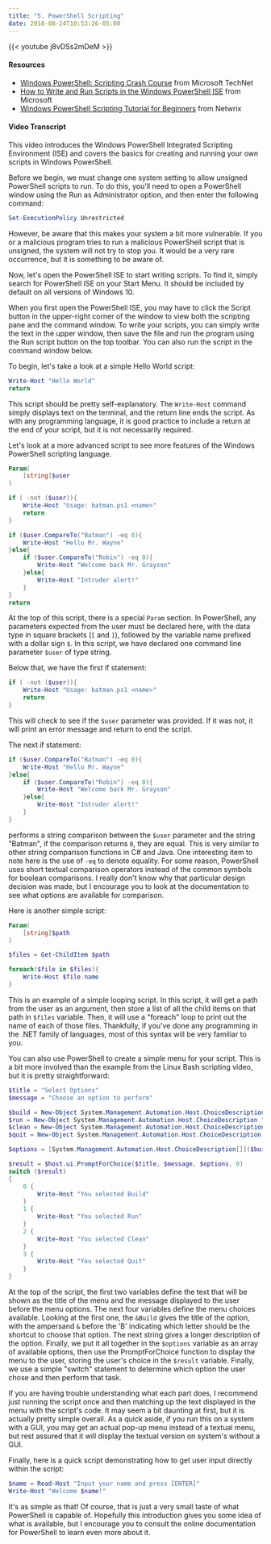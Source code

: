 ```yaml
---
title: "5. PowerShell Scripting"
date: 2018-08-24T10:53:26-05:00
---
```


{{< youtube j8vDSs2mDeM >}}

#### Resources

* [Windows PowerShell: Scripting Crash Course](https://technet.microsoft.com/en-us/library/hh551144.aspx) from Microsoft TechNet
* [How to Write and Run Scripts in the Windows PowerShell ISE](https://docs.microsoft.com/en-us/powershell/scripting/core-powershell/ise/how-to-write-and-run-scripts-in-the-windows-powershell-ise?view=powershell-6) from Microsoft
* [Windows PowerShell Scripting Tutorial for Beginners](https://blog.netwrix.com/2018/02/21/windows-powershell-scripting-tutorial-for-beginners/) from Netwrix

#### Video Transcript

This video introduces the Windows PowerShell Integrated Scripting Environment (ISE) and covers the basics for creating and running your own scripts in Windows PowerShell.

Before we begin, we must change one system setting to allow unsigned PowerShell scripts to run. To do this, you'll need to open a PowerShell window using the Run as Administrator option, and then enter the following command:

```powershell
Set-ExecutionPolicy Unrestricted
```

However, be aware that this makes your system a bit more vulnerable. If you or a malicious program tries to run a malicious PowerShell script that is unsigned, the system will not try to stop you. It would be a very rare occurrence, but it is something to be aware of.

Now, let's open the PowerShell ISE to start writing scripts. To find it, simply search for PowerShell ISE on your Start Menu. It should be included by default on all versions of Windows 10.

When you first open the PowerShell ISE, you may have to click the Script button in the upper-right corner of the window to view both the scripting pane and the command window. To write your scripts, you can simply write the text in the upper window, then save the file and run the program using the Run script button on the top toolbar. You can also run the script in the command window below.

To begin, let's take a look at a simple Hello World script:

```powershell
Write-Host "Hello World"
return
```

This script should be pretty self-explanatory. The `Write-Host` command simply displays text on the terminal, and the return line ends the script. As with any programming language, it is good practice to include a return at the end of your script, but it is not necessarily required.

Let's look at a more advanced script to see more features of the Windows PowerShell scripting language.

```powershell
Param(
    [string]$user
)

if ( -not ($user)){
    Write-Host "Usage: batman.ps1 <name>"
    return
}

if ($user.CompareTo("Batman") -eq 0){
    Write-Host "Hello Mr. Wayne"
}else{
    if ($user.CompareTo("Robin") -eq 0){
        Write-Host "Welcome back Mr. Grayson"
    }else{
        Write-Host "Intruder alert!"
    }
}
return
```

At the top of this script, there is a special `Param` section. In PowerShell, any parameters expected from the user must be declared here, with the data type in square brackets (`[` and `]`), followed by the variable name prefixed with a dollar sign `$`. In this script, we have declared one command line parameter `$user` of type string.

Below that, we have the first if statement:

```powershell
if ( -not ($user)){
    Write-Host "Usage: batman.ps1 <name>"
    return
}
```
This will check to see if the `$user` parameter was provided. If it was not, it will print an error message and return to end the script.

The next if statement:

```powershell
if ($user.CompareTo("Batman") -eq 0){
    Write-Host "Hello Mr. Wayne"
}else{
    if ($user.CompareTo("Robin") -eq 0){
        Write-Host "Welcome back Mr. Grayson"
    }else{
        Write-Host "Intruder alert!"
    }
}
```

performs a string comparison between the `$user` parameter and the string "Batman", if the comparison returns `0`, they are equal. This is very similar to other string comparison functions in C# and Java. One interesting item to note here is the use of `-eq` to denote equality. For some reason, PowerShell uses short textual comparison operators instead of the common symbols for boolean comparisons. I really don't know why that particular design decision was made, but I encourage you to look at the documentation to see what options are available for comparison.

Here is another simple script:

```powershell
Param(
    [string]$path
)

$files = Get-ChildItem $path

foreach($file in $files){
    Write-Host $file.name
}
```

This is an example of a simple looping script. In this script, it will get a path from the user as an argument, then store a list of all the child items on that path in `$files` variable. Then, it will use a "foreach" loop to print out the name of each of those files. Thankfully, if you've done any programming in the .NET family of languages, most of this syntax will be very familiar to you.

You can also use PowerShell to create a simple menu for your script. This is a bit more involved than the example from the Linux Bash scripting video, but it is pretty straightforward:

```powershell
$title = "Select Options"
$message = "Choose an option to perform"

$build = New-Object System.Management.Automation.Host.ChoiceDescription "&Build", "Build the project"
$run = New-Object System.Management.Automation.Host.ChoiceDescription "&Run", "Run the project"
$clean = New-Object System.Management.Automation.Host.ChoiceDescription "&Clean", "Clean the project"
$quit = New-Object System.Management.Automation.Host.ChoiceDescription "&Quit", "Quit"

$options = [System.Management.Automation.Host.ChoiceDescription[]]($build, $run, $clean, $quit)

$result = $host.ui.PromptForChoice($title, $message, $options, 0)
switch ($result)
{
    0 {
        Write-Host "You selected Build"
    }
    1 {
        Write-Host "You selected Run"
    }
    2 {
        Write-Host "You selected Clean"
    }
    3 {
        Write-Host "You selected Quit"
    }
}
```

At the top of the script, the first two variables define the text that will be shown as the title of the menu and the message displayed to the user before the menu options. The next four variables define the menu choices available. Looking at the first one, the `&Build` gives the title of the option, with the ampersand `&` before the 'B' indicating which letter should be the shortcut to choose that option. The next string gives a longer description of the option. Finally, we put it all together in the `$options` variable as an array of available options, then use the PromptForChoice function to display the menu to the user, storing the user's choice in the `$result` variable. Finally, we use a simple "switch" statement to determine which option the user chose and then perform that task.

If you are having trouble understanding what each part does, I recommend just running the script once and then matching up the text displayed in the menu with the script's code. It may seem a bit daunting at first, but it is actually pretty simple overall. As a quick aside, if you run this on a system with a GUI, you may get an actual pop-up menu instead of a textual menu, but rest assured that it will display the textual version on system's without a GUI.

Finally, here is a quick script demonstrating how to get user input directly within the script:

```powershell
$name = Read-Host "Input your name and press [ENTER]"
Write-Host "Welcome $name!"
```

It's as simple as that! Of course, that is just a very small taste of what PowerShell is capable of. Hopefully this introduction gives you some idea of what is available, but I encourage you to consult the online documentation for PowerShell to learn even more about it.
